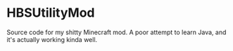 # HBSUtilityMod
Source code for my shitty Minecraft mod. A poor attempt to learn Java, and it's actually working kinda well.
